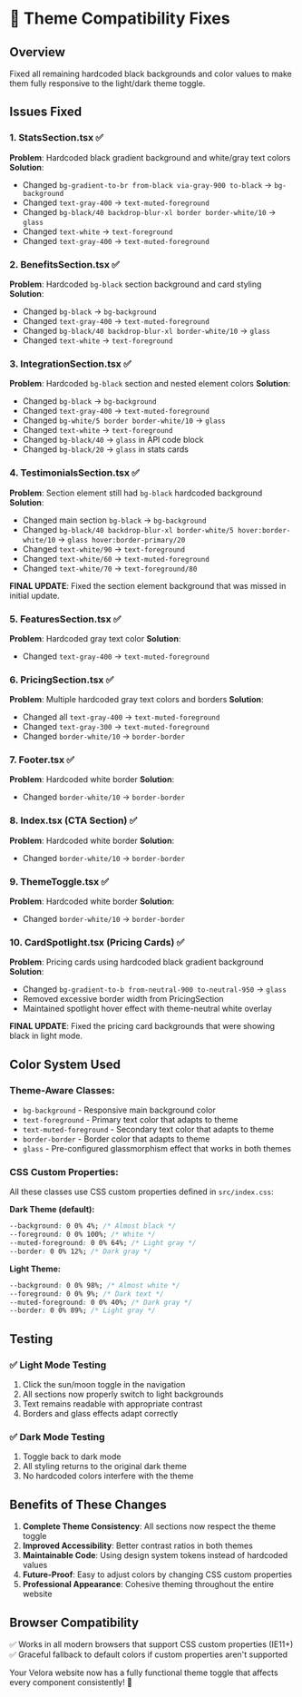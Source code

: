 # 🔧 Theme Compatibility Fixes

## Overview

Fixed all remaining hardcoded black backgrounds and color values to make them fully responsive to the light/dark theme toggle.

## Issues Fixed

### 1. **StatsSection.tsx** ✅

**Problem**: Hardcoded black gradient background and white/gray text colors
**Solution**:

- Changed `bg-gradient-to-br from-black via-gray-900 to-black` → `bg-background`
- Changed `text-gray-400` → `text-muted-foreground`
- Changed `bg-black/40 backdrop-blur-xl border border-white/10` → `glass`
- Changed `text-white` → `text-foreground`
- Changed `text-gray-400` → `text-muted-foreground`

### 2. **BenefitsSection.tsx** ✅

**Problem**: Hardcoded `bg-black` section background and card styling
**Solution**:

- Changed `bg-black` → `bg-background`
- Changed `text-gray-400` → `text-muted-foreground`
- Changed `bg-black/40 backdrop-blur-xl border-white/10` → `glass`
- Changed `text-white` → `text-foreground`

### 3. **IntegrationSection.tsx** ✅

**Problem**: Hardcoded `bg-black` section and nested element colors
**Solution**:

- Changed `bg-black` → `bg-background`
- Changed `text-gray-400` → `text-muted-foreground`
- Changed `bg-white/5 border border-white/10` → `glass`
- Changed `text-white` → `text-foreground`
- Changed `bg-black/40` → `glass` in API code block
- Changed `bg-black/20` → `glass` in stats cards

### 4. **TestimonialsSection.tsx** ✅

**Problem**: Section element still had `bg-black` hardcoded background
**Solution**:

- Changed main section `bg-black` → `bg-background`
- Changed `bg-black/40 backdrop-blur-xl border-white/5 hover:border-white/10` → `glass hover:border-primary/20`
- Changed `text-white/90` → `text-foreground`
- Changed `text-white/60` → `text-muted-foreground`
- Changed `text-white/70` → `text-foreground/80`

**FINAL UPDATE**: Fixed the section element background that was missed in initial update.

### 5. **FeaturesSection.tsx** ✅

**Problem**: Hardcoded gray text color
**Solution**:

- Changed `text-gray-400` → `text-muted-foreground`

### 6. **PricingSection.tsx** ✅

**Problem**: Multiple hardcoded gray text colors and borders
**Solution**:

- Changed all `text-gray-400` → `text-muted-foreground`
- Changed `text-gray-300` → `text-muted-foreground`
- Changed `border-white/10` → `border-border`

### 7. **Footer.tsx** ✅

**Problem**: Hardcoded white border
**Solution**:

- Changed `border-white/10` → `border-border`

### 8. **Index.tsx (CTA Section)** ✅

**Problem**: Hardcoded white border
**Solution**:

- Changed `border-white/10` → `border-border`

### 9. **ThemeToggle.tsx** ✅

**Problem**: Hardcoded white border
**Solution**:

- Changed `border-white/10` → `border-border`

### 10. **CardSpotlight.tsx (Pricing Cards)** ✅

**Problem**: Pricing cards using hardcoded black gradient background
**Solution**:

- Changed `bg-gradient-to-b from-neutral-900 to-neutral-950` → `glass`
- Removed excessive border width from PricingSection
- Maintained spotlight hover effect with theme-neutral white overlay

**FINAL UPDATE**: Fixed the pricing card backgrounds that were showing black in light mode.

## Color System Used

### Theme-Aware Classes:

- `bg-background` - Responsive main background color
- `text-foreground` - Primary text color that adapts to theme
- `text-muted-foreground` - Secondary text color that adapts to theme
- `border-border` - Border color that adapts to theme
- `glass` - Pre-configured glassmorphism effect that works in both themes

### CSS Custom Properties:

All these classes use CSS custom properties defined in `src/index.css`:

**Dark Theme (default):**

```css
--background: 0 0% 4%; /* Almost black */
--foreground: 0 0% 100%; /* White */
--muted-foreground: 0 0% 64%; /* Light gray */
--border: 0 0% 12%; /* Dark gray */
```

**Light Theme:**

```css
--background: 0 0% 98%; /* Almost white */
--foreground: 0 0% 9%; /* Dark text */
--muted-foreground: 0 0% 40%; /* Dark gray */
--border: 0 0% 89%; /* Light gray */
```

## Testing

### ✅ **Light Mode Testing**

1. Click the sun/moon toggle in the navigation
2. All sections now properly switch to light backgrounds
3. Text remains readable with appropriate contrast
4. Borders and glass effects adapt correctly

### ✅ **Dark Mode Testing**

1. Toggle back to dark mode
2. All styling returns to the original dark theme
3. No hardcoded colors interfere with the theme

## Benefits of These Changes

1. **Complete Theme Consistency**: All sections now respect the theme toggle
2. **Improved Accessibility**: Better contrast ratios in both themes
3. **Maintainable Code**: Using design system tokens instead of hardcoded values
4. **Future-Proof**: Easy to adjust colors by changing CSS custom properties
5. **Professional Appearance**: Cohesive theming throughout the entire website

## Browser Compatibility

✅ Works in all modern browsers that support CSS custom properties (IE11+)
✅ Graceful fallback to default colors if custom properties aren't supported

Your Velora website now has a fully functional theme toggle that affects every component consistently! 🎉
